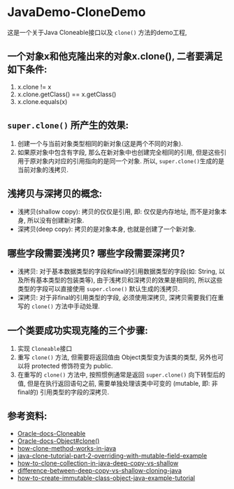 # JavaDemo-CloneDemo
这是一个关于Java Cloneable接口以及 `clone()` 方法的demo工程, 

## 一个对象x和他克隆出来的对象x.clone(), 二者要满足如下条件:
1. x.clone != x
2. x.clone.getClass() == x.getClass()
3. x.clone.equals(x)

## `super.clone()` 所产生的效果:
1. 创建一个与当前对象类型相同的新对象(这是两个不同的对象).
2. 如果原对象中包含有字段, 那么在新对象中也创建完全相同的引用, 但是这些引用于原对象内对应的引用指向的是同一个对象. 所以, `super.clone()`生成的是当前对象的浅拷贝.

## 浅拷贝与深拷贝的概念:
- 浅拷贝(shallow copy): 拷贝的仅仅是引用, 即: 仅仅是内存地址, 而不是对象本身, 所以没有创建新对象.
- 深拷贝(deep copy): 拷贝的是对象本身, 也就是创建了一个新对象.

## 哪些字段需要浅拷贝? 哪些字段需要深拷贝?
- 浅拷贝: 对于基本数据类型的字段和final的引用数据类型的字段(如: String, 以及所有基本类型的包装类等), 由于浅拷贝和深拷贝的效果是相同的, 所以这些类型的字段可以直接使用 `super.clone()` 默认生成的浅拷贝.
- 深拷贝: 对于非final的引用类型的字段, 必须使用深拷贝, 深拷贝需要我们在重写的 `clone()` 方法中手动处理.

## 一个类要成功实现克隆的三个步骤:
1. 实现 `Cloneable`接口
2. 重写 `clone()` 方法, 但需要将返回值由 Object类型变为该类的类型, 另外也可以将 protected 修饰符变为 public.
3. 在重写的 `clone()` 方法中, 按照惯例通常是返回 `super.clone()` 向下转型后的值, 但是在执行返回语句之前, 需要单独处理该类中可变的 (mutable, 即: 非final的) 引用类型的字段的深拷贝.

## 参考资料:
- [Oracle-docs-Cloneable](https://docs.oracle.com/javase/7/docs/api/java/lang/Cloneable.html)
- [Oracle-docs-Object#clone()](https://docs.oracle.com/javase/7/docs/api/java/lang/Object.html#clone())
- [how-clone-method-works-in-java](http://javarevisited.blogspot.jp/2013/09/how-clone-method-works-in-java.html)
- [java-clone-tutorial-part-2-overriding-with-mutable-field-example](http://javarevisited.blogspot.jp/2015/01/java-clone-tutorial-part-2-overriding-with-mutable-field-example.html)
- [how-to-clone-collection-in-java-deep-copy-vs-shallow](http://javarevisited.blogspot.jp/2014/03/how-to-clone-collection-in-java-deep-copy-vs-shallow.html)
- [difference-between-deep-copy-vs-shallow-cloning-java](http://java67.blogspot.jp/2013/05/difference-between-deep-copy-vs-shallow-cloning-java.html)
- [how-to-create-immutable-class-object-java-example-tutorial](http://javarevisited.blogspot.jp/2013/03/how-to-create-immutable-class-object-java-example-tutorial.html)
